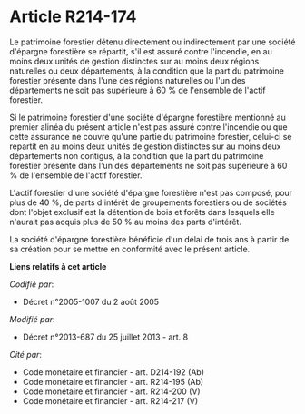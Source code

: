 # Article R214-174

Le patrimoine forestier détenu directement ou indirectement par une société d'épargne forestière se répartit, s'il est assuré
contre l'incendie, en au moins deux unités de gestion distinctes sur au moins deux régions naturelles ou deux départements, à
la condition que la part du patrimoine forestier présente dans l'une des régions naturelles ou l'un des départements ne soit
pas supérieure à 60 % de l'ensemble de l'actif forestier. 

Si le patrimoine forestier d'une société d'épargne forestière mentionné au premier alinéa du présent article n'est pas assuré
contre l'incendie ou que cette assurance ne couvre qu'une partie du patrimoine forestier, celui-ci se répartit en au moins
deux unités de gestion distinctes sur au moins deux départements non contigus, à la condition que la part du patrimoine
forestier présente dans l'un des départements ne soit pas supérieure à 60 % de l'ensemble de l'actif forestier. 

L'actif forestier d'une société d'épargne forestière n'est pas composé, pour plus de 40 %, de parts d'intérêt de groupements
forestiers ou de sociétés dont l'objet exclusif est la détention de bois et forêts dans lesquels elle n'aurait pas acquis
plus de 50 % au moins des parts d'intérêt. 

La société d'épargne forestière bénéficie d'un délai de trois ans à partir de sa création pour se mettre en conformité avec
le présent article.

**Liens relatifs à cet article**

_Codifié par_:

  - Décret n°2005-1007 du 2 août 2005

_Modifié par_:

  - Décret n°2013-687 du 25 juillet 2013 - art. 8

_Cité par_:

  - Code monétaire et financier - art. D214-192 (Ab)
  - Code monétaire et financier - art. R214-195 (Ab)
  - Code monétaire et financier - art. R214-200 (V)
  - Code monétaire et financier - art. R214-217 (V)
